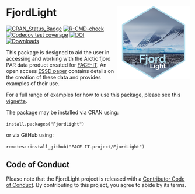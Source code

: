 # FjordLight <img src="logo.png" width=200 align="right" />

[![CRAN_Status_Badge](http://www.r-pkg.org/badges/version/FjordLight)](https://cran.r-project.org/package=FjordLight)
[![R-CMD-check](https://github.com/FACE-IT-project/FjordLight/actions/workflows/R-CMD-check.yaml/badge.svg)](https://github.com/FACE-IT-project/FjordLight/actions/workflows/R-CMD-check.yaml)
[![Codecov test coverage](https://codecov.io/gh/FACE-IT-project/FjordLight/branch/main/graph/badge.svg)](https://app.codecov.io/gh/FACE-IT-project/FjordLight?branch=main)
[![DOI](https://zenodo.org/badge/DOI/10.5281/zenodo.10259129.svg)](https://doi.org/10.5281/zenodo.10259129)
[![Downloads](https://cranlogs.r-pkg.org/badges/grand-total/FjordLight)](https://cran.r-project.org/package=FjordLight)

This package is designed to aid the user in accessing and working with the Arctic fjord PAR data product created for [FACE-IT](https://www.face-it-project.eu/). An open access [ESSD paper](https://essd.copernicus.org/articles/16/2773/2024/index.html) contains details on the creation of these data and provides examples of their use.

For a full range of examples for how to use this package, please see this [vignette](https://face-it-project.github.io/FjordLight/articles/fl_example.html).

The package may be installed via CRAN using:

`install.packages("FjordLight")`

or via GitHub using: 

`remotes::install_github("FACE-IT-project/FjordLight")`

## Code of Conduct 
  
Please note that the FjordLight project is released with a [Contributor Code of Conduct](https://contributor-covenant.org/version/2/1/CODE_OF_CONDUCT.html). By contributing to this project, you agree to abide by its terms.
